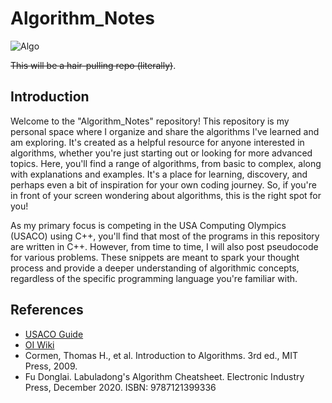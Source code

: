 # Algorithm_Notes
![Algo](https://media1.tenor.com/m/Qz2VqMX0MisAAAAC/just-blame-on-the-algorithm.gif)

~~This will be a hair-pulling repo (literally)~~.

## Introduction
Welcome to the "Algorithm_Notes" repository!
This repository is my personal space where I organize and share the algorithms I've learned and am exploring. It's created as a helpful resource for anyone interested in algorithms, whether you're just starting out or looking for more advanced topics. Here, you'll find a range of algorithms, from basic to complex, along with explanations and examples. It's a place for learning, discovery, and perhaps even a bit of inspiration for your own coding journey. So, if you're in front of your screen wondering about algorithms, this is the right spot for you!

As my primary focus is competing in the USA Computing Olympics (USACO) using C++, you'll find that most of the programs in this repository are written in C++. However, from time to time, I will also post pseudocode for various problems. These snippets are meant to spark your thought process and provide a deeper understanding of algorithmic concepts, regardless of the specific programming language you're familiar with.

## References
- [USACO Guide](https://usaco.guide/)
- [OI Wiki](https://oi-wiki.org/)
- Cormen, Thomas H., et al. Introduction to Algorithms. 3rd ed., MIT Press, 2009.
- Fu Donglai. Labuladong's Algorithm Cheatsheet. Electronic Industry Press, December 2020. ISBN: 9787121399336
  

